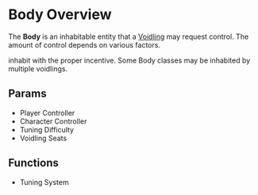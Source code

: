 # Body Overview
The **Body** is an inhabitable entity that a [Voidling](../Voidling) may request control. The amount of control depends on various factors. 

inhabit with the proper incentive.
Some Body classes may be inhabited by multiple voidlings.

## Params
- Player Controller
- Character Controller
- Tuning Difficulty
- Voidling Seats

## Functions
- Tuning System
